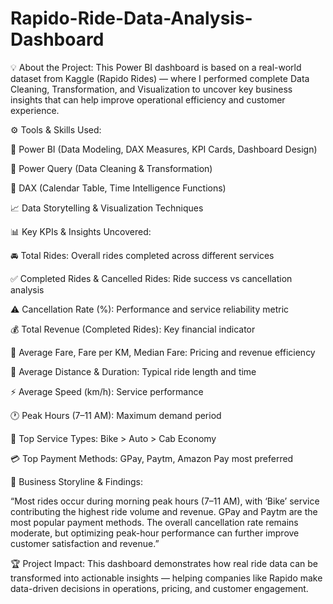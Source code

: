 # Rapido-Ride-Data-Analysis-Dashboard
💡 About the Project:
This Power BI dashboard is based on a real-world dataset from Kaggle (Rapido Rides) — where I performed complete Data Cleaning, Transformation, and Visualization to uncover key business insights that can help improve operational efficiency and customer experience.

⚙️ Tools & Skills Used:

🧩 Power BI (Data Modeling, DAX Measures, KPI Cards, Dashboard Design)

🧹 Power Query (Data Cleaning & Transformation)

📅 DAX (Calendar Table, Time Intelligence Functions)

📈 Data Storytelling & Visualization Techniques

📊 Key KPIs & Insights Uncovered:

🚘 Total Rides: Overall rides completed across different services

✅ Completed Rides & Cancelled Rides: Ride success vs cancellation analysis

⚠️ Cancellation Rate (%): Performance and service reliability metric

💰 Total Revenue (Completed Rides): Key financial indicator

💸 Average Fare, Fare per KM, Median Fare: Pricing and revenue efficiency

📏 Average Distance & Duration: Typical ride length and time

⚡ Average Speed (km/h): Service performance

🕐 Peak Hours (7–11 AM): Maximum demand period

🛵 Top Service Types: Bike > Auto > Cab Economy

💳 Top Payment Methods: GPay, Paytm, Amazon Pay most preferred

🎯 Business Storyline & Findings:

“Most rides occur during morning peak hours (7–11 AM), with ‘Bike’ service contributing the highest ride volume and revenue. GPay and Paytm are the most popular payment methods. The overall cancellation rate remains moderate, but optimizing peak-hour performance can further improve customer satisfaction and revenue.”

🏆 Project Impact:
This dashboard demonstrates how real ride data can be transformed into actionable insights — helping companies like Rapido make data-driven decisions in operations, pricing, and customer engagement.
